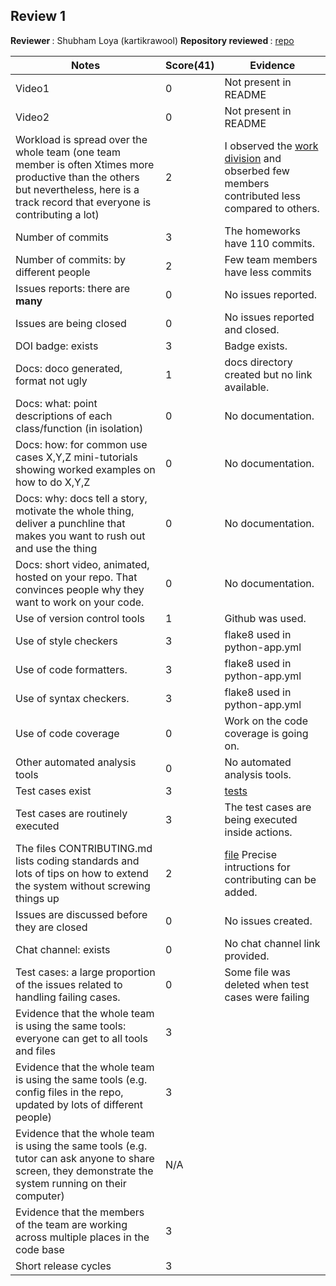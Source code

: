 ## Review 1

<b> Reviewer </b>: Shubham Loya (kartikrawool)
<b> Repository reviewed </b> : [repo](https://github.com/kartikson1/Group3-CSC510-HW2345)

|Notes|Score(41)| Evidence|
|-----|---------|---------|
|Video1| 0 | Not present in README |
|Video2| 0 | Not present in README|
|Workload is spread over the whole team (one team member is often Xtimes more productive than the others but nevertheless, here is a track record that everyone is contributing a lot)| 2 | I observed the [work division](https://github.com/kartikson1/Group3-CSC510-HW2345/graphs/contributors) and obserbed few members contributed less compared to others.   |
|Number of commits|3| The homeworks have 110 commits.|
|Number of commits: by different people| 2 | Few team members have less commits |
|Issues reports: there are **many**| 0 | No issues reported.|
|Issues are being closed| 0 | No issues reported and closed. |
|DOI badge: exists|3| Badge exists.|
|Docs: doco generated, format not ugly | 1 | docs directory created but no link available.|
|Docs: what: point descriptions of each class/function (in isolation) | 0 | No documentation. |
|Docs: how: for common use cases X,Y,Z mini-tutorials showing worked examples on how to do X,Y,Z| 0 | No documentation. |
|Docs: why: docs tell a story, motivate the whole thing, deliver a punchline that makes you want to rush out and use the thing| 0 | No documentation. |
|Docs: short video, animated, hosted on your repo. That convinces people why they want to work on your code.|  0 | No documentation. |
|Use of version control tools| 1 | Github was used. |
|Use of style checkers | 3 | flake8 used in python-app.yml|
|Use of code formatters. |3 | flake8 used in python-app.yml |
|Use of syntax checkers. |3 | flake8 used in python-app.yml |
|Use of code coverage |0| Work on the code coverage is going on. |
|Other automated analysis tools| 0 | No automated analysis tools. |
|Test cases exist|3| [tests](https://github.com/kartikson1/Group3-CSC510-HW2345/tree/main/tests)
|Test cases are routinely executed| 3 | The test cases are being executed inside actions. |
|The files CONTRIBUTING.md lists coding standards and lots of tips on how to extend the system without screwing things up| 2 | [file](https://github.com/kartikson1/Group3-CSC510-HW2345/blob/main/CONTRIBUTING.md) Precise intructions for contributing can be added.
|Issues are discussed before they are closed| 0 | No issues created.
|Chat channel: exists| 0 | No chat channel link provided. |
|Test cases: a large proportion of the issues related to handling failing cases.|0| Some file was deleted when test cases were failing|
|Evidence that the whole team is using the same tools: everyone can get to all tools and files| 3 |
|Evidence that the whole team is using the same tools (e.g. config files in the repo, updated by lots of different people)| 3 |
|Evidence that the whole team is using the same tools (e.g. tutor can ask anyone to share screen, they demonstrate the system running on their computer)| N/A |
|Evidence that the members of the team are working across multiple places in the code base| 3 |
|Short release cycles |  3 |
